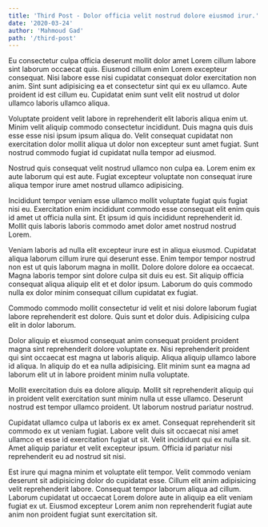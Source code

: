 ```yaml
---
title: 'Third Post - Dolor officia velit nostrud dolore eiusmod irur.'
date: '2020-03-24'
author: 'Mahmoud Gad'
path: '/third-post'
---
```


Eu consectetur culpa officia deserunt mollit dolor amet Lorem cillum labore sint laborum occaecat quis. Eiusmod cillum enim Lorem excepteur consequat. Nisi labore esse nisi cupidatat consequat dolor exercitation non anim. Sint sunt adipisicing ea et consectetur sint qui ex eu ullamco. Aute proident id est cillum eu. Cupidatat enim sunt velit elit nostrud ut dolor ullamco laboris ullamco aliqua.

Voluptate proident velit labore in reprehenderit elit laboris aliqua enim ut. Minim velit aliquip commodo consectetur incididunt. Duis magna quis duis esse esse nisi ipsum ipsum aliqua do. Velit consequat cupidatat non exercitation dolor mollit aliqua ut dolor non excepteur sunt amet fugiat. Sunt nostrud commodo fugiat id cupidatat nulla tempor ad eiusmod.

Nostrud quis consequat velit nostrud ullamco non culpa ea. Lorem enim ex aute laborum qui est aute. Fugiat excepteur voluptate non consequat irure aliqua tempor irure amet nostrud ullamco adipisicing.

Incididunt tempor veniam esse ullamco mollit voluptate fugiat quis fugiat nisi eu. Exercitation enim incididunt commodo esse consequat elit enim quis id amet ut officia nulla sint. Et ipsum id quis incididunt reprehenderit id. Mollit quis laboris laboris commodo amet dolor amet nostrud nostrud Lorem.

Veniam laboris ad nulla elit excepteur irure est in aliqua eiusmod. Cupidatat aliqua laborum cillum irure qui deserunt esse. Enim tempor tempor nostrud non est ut quis laborum magna in mollit. Dolore dolore dolore ea occaecat. Magna laboris tempor sint dolore culpa sit duis eu est. Sit aliquip officia consequat aliqua aliquip elit et et dolor ipsum. Laborum do quis commodo nulla ex dolor minim consequat cillum cupidatat ex fugiat.

Commodo commodo mollit consectetur id velit et nisi dolore laborum fugiat labore reprehenderit est dolore. Quis sunt et dolor duis. Adipisicing culpa elit in dolor laborum.

Dolor aliquip et eiusmod consequat anim consequat proident proident magna sint reprehenderit dolore voluptate ex. Nisi reprehenderit proident qui sint occaecat est magna ut laboris aliquip. Aliqua aliquip ullamco labore id aliqua. In aliquip do et ea nulla adipisicing. Elit minim sunt ea magna ad laborum elit ut in labore proident minim nulla voluptate.

Mollit exercitation duis ea dolore aliquip. Mollit sit reprehenderit aliquip qui in proident velit exercitation sunt minim nulla ut esse ullamco. Deserunt nostrud est tempor ullamco proident. Ut laborum nostrud pariatur nostrud.

Cupidatat ullamco culpa ut laboris ex ex amet. Consequat reprehenderit sit commodo ex ut veniam fugiat. Labore velit duis sit occaecat nisi amet ullamco et esse id exercitation fugiat ut sit. Velit incididunt qui ex nulla sit. Amet aliquip pariatur et velit excepteur ipsum. Officia id pariatur nisi reprehenderit eu ad nostrud sit nisi.

Est irure qui magna minim et voluptate elit tempor. Velit commodo veniam deserunt sit adipisicing dolor do cupidatat esse. Cillum elit anim adipisicing velit reprehenderit labore. Consequat tempor laborum aliqua ad cillum. Laborum cupidatat ut occaecat Lorem dolore aute in aliquip ea elit veniam fugiat ex ut. Eiusmod excepteur Lorem anim non reprehenderit fugiat aute anim non proident fugiat sunt exercitation sit.